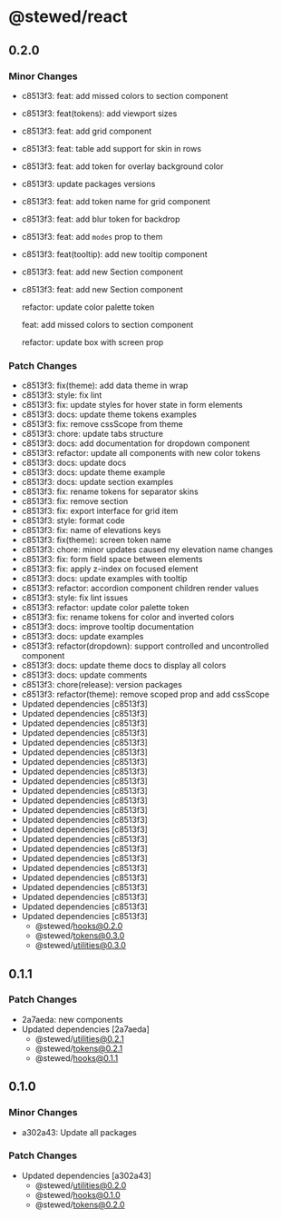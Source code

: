 # @stewed/react

## 0.2.0

### Minor Changes

- c8513f3: feat: add missed colors to section component
- c8513f3: feat(tokens): add viewport sizes
- c8513f3: feat: add grid component
- c8513f3: feat: table add support for skin in rows
- c8513f3: feat: add token for overlay background color
- c8513f3: update packages versions
- c8513f3: feat: add token name for grid component
- c8513f3: feat: add blur token for backdrop
- c8513f3: feat: add `modes` prop to them
- c8513f3: feat(tooltip): add new tooltip component
- c8513f3: feat: add new Section component
- c8513f3: feat: add new Section component

  refactor: update color palette token

  feat: add missed colors to section component

  refactor: update box with screen prop

### Patch Changes

- c8513f3: fix(theme): add data theme in wrap
- c8513f3: style: fix lint
- c8513f3: fix: update styles for hover state in form elements
- c8513f3: docs: update theme tokens examples
- c8513f3: fix: remove cssScope from theme
- c8513f3: chore: update tabs structure
- c8513f3: docs: add documentation for dropdown component
- c8513f3: refactor: update all components with new color tokens
- c8513f3: docs: update docs
- c8513f3: docs: update theme example
- c8513f3: docs: update section examples
- c8513f3: fix: rename tokens for separator skins
- c8513f3: fix: remove section
- c8513f3: fix: export interface for grid item
- c8513f3: style: format code
- c8513f3: fix: name of elevations keys
- c8513f3: fix(theme): screen token name
- c8513f3: chore: minor updates caused my elevation name changes
- c8513f3: fix: form field space between elements
- c8513f3: fix: apply z-index on focused element
- c8513f3: docs: update examples with tooltip
- c8513f3: refactor: accordion component children render values
- c8513f3: style: fix lint issues
- c8513f3: refactor: update color palette token
- c8513f3: fix: rename tokens for color and inverted colors
- c8513f3: docs: improve tooltip documentation
- c8513f3: docs: update examples
- c8513f3: refactor(dropdown): support controlled and uncontrolled component
- c8513f3: docs: update theme docs to display all colors
- c8513f3: docs: update comments
- c8513f3: chore(release): version packages
- c8513f3: refactor(theme): remove scoped prop and add cssScope
- Updated dependencies [c8513f3]
- Updated dependencies [c8513f3]
- Updated dependencies [c8513f3]
- Updated dependencies [c8513f3]
- Updated dependencies [c8513f3]
- Updated dependencies [c8513f3]
- Updated dependencies [c8513f3]
- Updated dependencies [c8513f3]
- Updated dependencies [c8513f3]
- Updated dependencies [c8513f3]
- Updated dependencies [c8513f3]
- Updated dependencies [c8513f3]
- Updated dependencies [c8513f3]
- Updated dependencies [c8513f3]
- Updated dependencies [c8513f3]
- Updated dependencies [c8513f3]
- Updated dependencies [c8513f3]
- Updated dependencies [c8513f3]
- Updated dependencies [c8513f3]
- Updated dependencies [c8513f3]
- Updated dependencies [c8513f3]
- Updated dependencies [c8513f3]
- Updated dependencies [c8513f3]
  - @stewed/hooks@0.2.0
  - @stewed/tokens@0.3.0
  - @stewed/utilities@0.3.0

## 0.1.1

### Patch Changes

- 2a7aeda: new components
- Updated dependencies [2a7aeda]
  - @stewed/utilities@0.2.1
  - @stewed/tokens@0.2.1
  - @stewed/hooks@0.1.1

## 0.1.0

### Minor Changes

- a302a43: Update all packages

### Patch Changes

- Updated dependencies [a302a43]
  - @stewed/utilities@0.2.0
  - @stewed/hooks@0.1.0
  - @stewed/tokens@0.2.0
